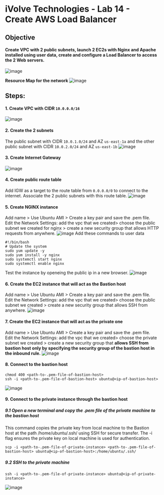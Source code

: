 # iVolve Technologies - Lab 14 - Create AWS Load Balancer

## **Objective**

####   Create VPC with 2 public subnets, launch 2 EC2s with Nginx and Apache installed using user data, create and configure a Load Balancer to access the 2 Web servers.

![image](https://github.com/user-attachments/assets/25d0ee0a-2bde-4302-8a58-00b41169b896)

**Resource Map for the network**
![image](https://github.com/user-attachments/assets/8cea142c-7a53-4e5d-bf09-dbeb2a317b9e)

## **Steps:**

#### 1. Create VPC with CIDR `10.0.0.0/16`
![image](https://github.com/user-attachments/assets/0361efb8-0a41-4805-b237-6e7d4b6081d7)

#### 2. Create the 2 subnets 
The public subnet with CIDR `10.0.1.0/24` and AZ `us-east-1a` and the other public subnet with CIDR `10.0.2.0/24` and AZ `us-east-1b`
![image](https://github.com/user-attachments/assets/83070104-6eb9-4fe9-8b5a-9fce7a61d2b3)

#### 3. Create Internet Gateway
![image](https://github.com/user-attachments/assets/dfb80a33-64cf-489a-8715-e9fdbe96b52f)

#### 4. Create public route table 
Add IGW as a target to the route table from `0.0.0.0/0` to connect to the internet.
Associate the 2 public subnets with this route table.
![image](https://github.com/user-attachments/assets/9f1c353c-8325-48bc-aa8a-7538d87a4ef9)

#### 5. Create NGINX instance
Add name > Use Ubuntu AMI > Create a key pair and save the .pem file.
Edit the Network Settings: add the vpc that we created> choose the public subnet we created for nginx > create a new security group that allows HTTP requests from anywhere.
![image](https://github.com/user-attachments/assets/aa6decd6-5b84-4a91-a72a-508b9f9c01c1)
Add these commands to user data
```
#!/bin/bash
# Update the system
sudo yum update -y
sudo yum install -y nginx
sudo systemctl start nginx
sudo systemctl enable nginx

```
Test the instance by openeing the public ip in a new browser.
![image](https://github.com/user-attachments/assets/14bcbfd6-ac80-4004-a2df-30d5b84b8cc3)

#### 6. Create the EC2 instance that will act as the Bastion host 
Add name > Use Ubuntu AMI > Create a key pair and save the .pem file.
Edit the Network Settings: add the vpc that we created> choose the public subnet we created > create a new security group that allows SSH from anywhere.
![image](https://github.com/user-attachments/assets/3f5fef3b-8d32-4334-8624-ac3e731eae57)

#### 7. Create the EC2 instance that will act as the private one 
Add name > Use Ubuntu AMI > Create a key pair and save the .pem file.
Edit the Network Settings: add the vpc that we created> choose the private subnet we created > create a new security group that **allows SSH from bastion host only by specifying the security group of the bastion host in the inbound rule.**
![image](https://github.com/user-attachments/assets/5db7f68e-8b15-4d78-98b2-05db62e69a7e)

#### 8. Connect to the bastion host 
```
chmod 400 <path-to-.pem-file-of-bastion-host>
ssh -i <path-to-.pem-file-of-bastion-host> ubuntu@<ip-of-bastion-host>
```
![image](https://github.com/user-attachments/assets/c6a2e014-4ae7-499d-aa3e-9aec920b846c)

#### 9. Connect to the private instance through the bastion host
##### 9.1 Open a new terminal and copy the .pem file of the private machine to the bastion host 
This command copies the private key from local machine to the Bastion host at the path /home/ubuntu/.ssh/ using SSH for secure transfer. The -i flag ensures the private key on local machine is used for authentication.
```
scp -i <path-to-.pem-file-of-private-instance> <path-to-.pem-file-of-bastion-host> ubuntu@<ip-of-bastion-host>:/home/ubuntu/.ssh/
```
##### 9.2 SSH to the private machine 
```
ssh -i <path-to-.pem-file-of-private-instance> ubuntu@<ip-of-private-instance>
```
![image](https://github.com/user-attachments/assets/6b4918ca-a8ba-4dda-87ed-9f9b26b04558)


